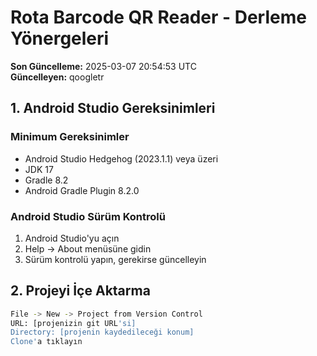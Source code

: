 # Rota Barcode QR Reader - Derleme Yönergeleri

**Son Güncelleme:** 2025-03-07 20:54:53 UTC  
**Güncelleyen:** qoogletr

## 1. Android Studio Gereksinimleri

### Minimum Gereksinimler
- Android Studio Hedgehog (2023.1.1) veya üzeri
- JDK 17
- Gradle 8.2
- Android Gradle Plugin 8.2.0

### Android Studio Sürüm Kontrolü
1. Android Studio'yu açın
2. Help -> About menüsüne gidin
3. Sürüm kontrolü yapın, gerekirse güncelleyin

## 2. Projeyi İçe Aktarma

```bash
File -> New -> Project from Version Control
URL: [projenizin git URL'si]
Directory: [projenin kaydedileceği konum]
Clone'a tıklayın